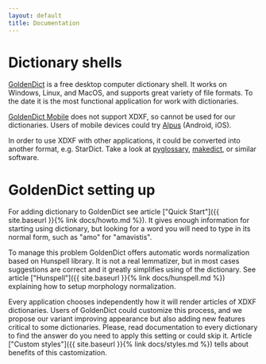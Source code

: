 ```yaml
---
layout: default
title: Documentation
---
```


# Dictionary shells

[GoldenDict](http://goldendict.org/) is a free desktop computer dictionary shell. It works on Windows, Linux, and MacOS, and supports great variety of file formats. To the date it is the most functional application for work with dictionaries.

[GoldenDict Mobile](http://goldendict.mobi/) does not support XDXF, so cannot be used for our dictionaries. Users of mobile devices could try [Alpus](https://alpusapp.com/index.html) (Android, iOS).

In order to use XDXF with other applications, it could be converted into another format, e.g. StarDict. Take a look at [pyglossary](https://github.com/ilius/pyglossary), [makedict](https://github.com/soshial/xdxf_makedict), or similar software.


# GoldenDict setting up

For adding dictionary to GoldenDict see article ["Quick Start"]({{ site.baseurl }}{% link docs/howto.md %}). It gives enough information for starting using dictionary, but looking for a word you will need to type in its normal form, such as "amo" for "amavistis".

To manage this problem GoldenDict offers automatic words normalization based on Hunspell library. It is not a real lemmatizer, but in most cases suggestions are correct and it greatly simplifies using of the dictionary. See article ["Hunspell"]({{ site.baseurl }}{% link docs/hunspell.md %}) explaining how to setup morphology normalization.

Every application chooses independently how it will render articles of XDXF dictionaries. Users of GoldenDict could customize this process, and we propose our variant improving appearance but also adding new features critical to some dictionaries. Please, read documentation to every dictionary to find the answer do you need to apply this setting or could skip it. Article ["Custom styles"]({{ site.baseurl }}{% link docs/styles.md %}) tells about benefits of this castomization.
